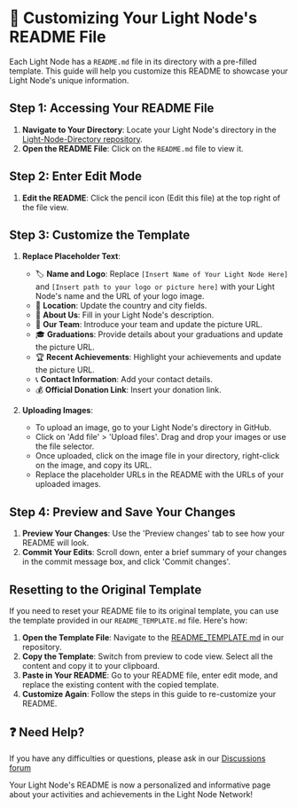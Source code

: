 # 📝 Customizing Your Light Node's README File

Each Light Node has a `README.md` file in its directory with a pre-filled template. This guide will help you customize this README to showcase your Light Node's unique information.

## Step 1: Accessing Your README File

1. **Navigate to Your Directory**: Locate your Light Node's directory in the [Light-Node-Directory repository](https://github.com/MyFirstBitcoin/Light-Node-Directory).
2. **Open the README File**: Click on the `README.md` file to view it.

## Step 2: Enter Edit Mode

1. **Edit the README**: Click the pencil icon (Edit this file) at the top right of the file view.

## Step 3: Customize the Template

1. **Replace Placeholder Text**: 
    - 🏷️ **Name and Logo**: Replace `[Insert Name of Your Light Node Here]` and `[Insert path to your logo or picture here]` with your Light Node's name and the URL of your logo image.
    - 📍 **Location**: Update the country and city fields.
    - 📖 **About Us**: Fill in your Light Node's description.
    - 👥 **Our Team**: Introduce your team and update the picture URL.
    - 🎓 **Graduations**: Provide details about your graduations and update the picture URL.
    - 🏆 **Recent Achievements**: Highlight your achievements and update the picture URL.
    - 📞 **Contact Information**: Add your contact details.
    - 💰 **Official Donation Link**: Insert your donation link.

2. **Uploading Images**: 
    - To upload an image, go to your Light Node's directory in GitHub.
    - Click on 'Add file' > 'Upload files'. Drag and drop your images or use the file selector.
    - Once uploaded, click on the image file in your directory, right-click on the image, and copy its URL.
    - Replace the placeholder URLs in the README with the URLs of your uploaded images.

## Step 4: Preview and Save Your Changes

1. **Preview Your Changes**: Use the 'Preview changes' tab to see how your README will look.
2. **Commit Your Edits**: Scroll down, enter a brief summary of your changes in the commit message box, and click 'Commit changes'.

## Resetting to the Original Template

If you need to reset your README file to its original template, you can use the template provided in our `README_TEMPLATE.md` file. Here's how:

1. **Open the Template File**: Navigate to the [README_TEMPLATE.md](https://github.com/MyFirstBitcoin/Light-Node-Directory/blob/main/README_TEMPLATE.md) in our repository.
2. **Copy the Template**: Switch from preview to code view. Select all the content and copy it to your clipboard. 
3. **Paste in Your README**: Go to your README file, enter edit mode, and replace the existing content with the copied template.
4. **Customize Again**: Follow the steps in this guide to re-customize your README.

## ❓ Need Help?

If you have any difficulties or questions, please ask in our [Discussions forum](https://github.com/orgs/MyFirstBitcoin/discussions)

Your Light Node's README is now a personalized and informative page about your activities and achievements in the Light Node Network!

